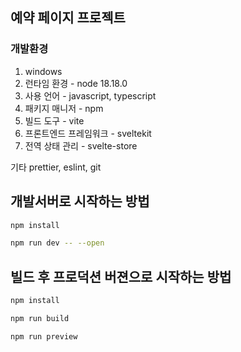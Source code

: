 ## 예약 페이지 프로젝트

### 개발환경

1. windows
2. 런타임 환경 - node 18.18.0
3. 사용 언어 - javascript, typescript
4. 패키지 매니저 - npm
5. 빌드 도구 - vite
6. 프론트엔드 프레임워크 - sveltekit
7. 전역 상태 관리 - svelte-store

기타
prettier, eslint, git

## 개발서버로 시작하는 방법

```bash
npm install

npm run dev -- --open
```

## 빌드 후 프로덕션 버젼으로 시작하는 방법

```bash
npm install

npm run build

npm run preview
```
